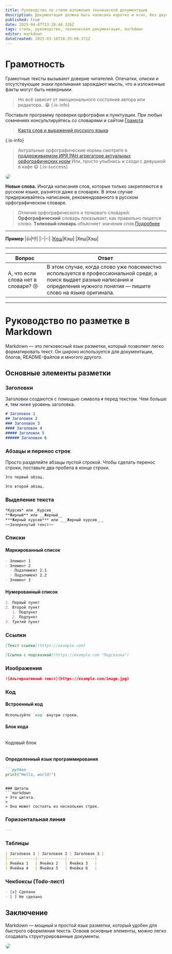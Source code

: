 ```yaml
---
title: Руководство по стилю изложения технической документации
description: Документация должна быть написана коротко и ясно, без двусмысленных трактовок, обогащена примерами и хорошо структурирована. Документацию читают в справочном режиме, поэтому важно хорошее структурирование и оформление текста.
published: true
date: 2025-04-07T13:28:44.326Z
tags: стиль, руководство, техническая документация, markdown
editor: markdown
dateCreated: 2025-03-10T16:35:00.372Z
---
```


# Грамотность
Грамотные тексты вызывают доверие читателей. Опечатки, описки и отсутствующие знаки препинания зарождают мысль, что и изложенные факты могут быть неверными.
> Но всё зависит от эмоционального состояния автора или редактора.. :grin: 
{.is-info}

Поставьте программу проверки орфографии и пунктуации.
При любых сомнениях консультируйтесь со словарями и сайтом [Грамота](https://skillbox.ru/media/ "Смелее")

> [Карта слов и выражений русского языка](https://kartaslov.ru/ "Вперед")

{.is-info}


> Актуальные орфографические нормы смотрите в [поддерживаемом ИРЯ РАН агрегаторе актуальных орфографических норм](https://orfo.ruslang.ru/) Или, просто улыбнись и сходи с девушкой в кафе :smiley:
{.is-success}

<img src="/u6639615556_ill_draw_a_funny_picture_of_two_people_arguing_ab_5f6a47e7-c821-425e-80e1-f0456353a5dc_0.png" style="border-radius: 20px;">

**Новые слова.** Иногда написания слов, которые только закрепляются в русском языке, разнятся даже в словарях. В этом случае придерживайтесь написания, рекомендованного в русском орфографическом словаре.

> Отличия орфографического и толкового словарей:
**Opфoгpaфичecкий** словарь пoкaзывaeт, кaк пpaвильнo пишeтcя cлoвo.
**Тoлкoвый cлoвapь** oбъяcняeт знaчeния cлoв.[Пoдpoбнee](https://orf.textologia.ru/)
---
**Пример**
|:+1:|:thumbsdown:|
|:-|-:|
|[Кеш](https://gramota.ru/poisk?query=%D0%9A%D0%AD%D0%A8&mode=spravka "Много Кеша")|Кэш|
|Хеш|Хэш|


---


| Вопрос | Ответ |
|--------|-------|
| А, что если слова нет в словаре? 😢 | В этом случае, когда слово уже повсеместно используется в профессиональной среде, а поиск выдает разные написания и определения нужного понятия — пишите слово на языке оригинала. |

---

  
  # Руководство по разметке в Markdown

Markdown — это легковесный язык разметки, который позволяет легко форматировать текст. Он широко используется для документации, блогов, README-файлов и многого другого.

## Основные элементы разметки

### Заголовки
Заголовки создаются с помощью символа `#` перед текстом. Чем больше `#`, тем ниже уровень заголовка.

```markdown
# Заголовок 1
## Заголовок 2
### Заголовок 3
#### Заголовок 4
##### Заголовок 5
###### Заголовок 6
```

### Абзацы и перенос строк
Просто разделяйте абзацы пустой строкой. Чтобы сделать перенос строки, поставьте два пробела в конце строки.

```markdown
Это первый абзац.

Это второй абзац.
```

### Выделение текста

```markdown
*Курсив* или _Курсив_
**Жирный** или __Жирный__
***Жирный курсив*** или ___Жирный курсив___
~~Зачеркнутый текст~~
```

### Списки
#### Маркированный список
```markdown
- Элемент 1
- Элемент 2
  - Подэлемент 2.1
  - Подэлемент 2.2
- Элемент 3
```

#### Нумерованный список
```markdown
1. Первый пункт
2. Второй пункт
   1. Подпункт
   2. Подпункт
3. Третий пункт
```

### Ссылки
```markdown
[Текст ссылки](https://example.com)

[Ссылка с подсказкой](https://example.com "Подсказка")
```

### Изображения
```markdown
![Альтернативный текст](https://example.com/image.jpg)
```

### Код

#### Встроенный код
```markdown
Используйте `код` внутри строки.
```

#### Блок кода

```markdown
```
Кодовый блок
```
```

#### Определенный язык программирования
```markdown
```python
print("Hello, world!")
```
```

### Цитаты
```markdown
> Это цитата.
>
> Она может состоять из нескольких строк.
```

### Горизонтальная линия
```markdown
---
```

### Таблицы
```markdown
| Заголовок 1 | Заголовок 2 | Заголовок 3 |
|------------|------------|------------|
| Ячейка 1   | Ячейка 2   | Ячейка 3   |
| Ячейка 4   | Ячейка 5   | Ячейка 6   |
```

### Чекбоксы (Todo-лист)
```markdown
- [x] Сделано
- [ ] Не сделано
```

## Заключение
Markdown — мощный и простой язык разметки, который удобен для быстрого оформления текста. Освоив основные элементы, можно легко создавать структурированные документы.


<img src="/image.png" style="border-radius: 50%;">
